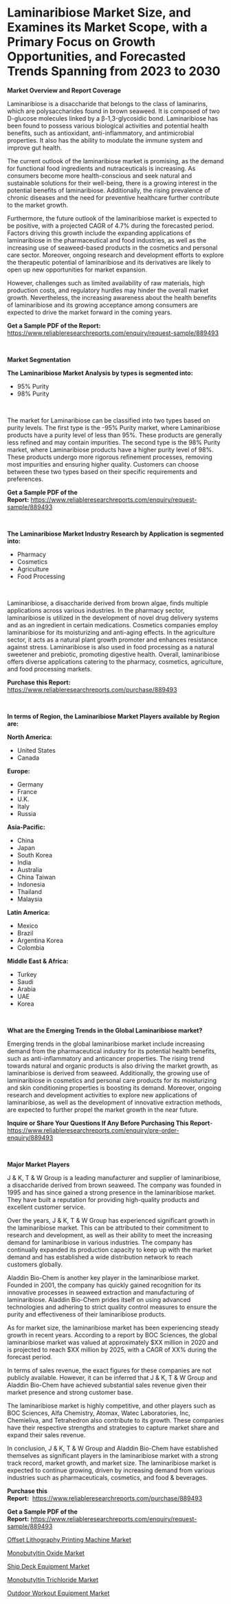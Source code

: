 <p><h1>Laminaribiose Market Size, and Examines its Market Scope, with a Primary Focus on Growth Opportunities, and Forecasted Trends Spanning from 2023 to 2030</h1></p><p><strong>Market Overview and Report Coverage</strong></p>
<p><p>Laminaribiose is a disaccharide that belongs to the class of laminarins, which are polysaccharides found in brown seaweed. It is composed of two D-glucose molecules linked by a β-1,3-glycosidic bond. Laminaribiose has been found to possess various biological activities and potential health benefits, such as antioxidant, anti-inflammatory, and antimicrobial properties. It also has the ability to modulate the immune system and improve gut health.</p><p>The current outlook of the laminaribiose market is promising, as the demand for functional food ingredients and nutraceuticals is increasing. As consumers become more health-conscious and seek natural and sustainable solutions for their well-being, there is a growing interest in the potential benefits of laminaribiose. Additionally, the rising prevalence of chronic diseases and the need for preventive healthcare further contribute to the market growth.</p><p>Furthermore, the future outlook of the laminaribiose market is expected to be positive, with a projected CAGR of 4.7% during the forecasted period. Factors driving this growth include the expanding applications of laminaribiose in the pharmaceutical and food industries, as well as the increasing use of seaweed-based products in the cosmetics and personal care sector. Moreover, ongoing research and development efforts to explore the therapeutic potential of laminaribiose and its derivatives are likely to open up new opportunities for market expansion.</p><p>However, challenges such as limited availability of raw materials, high production costs, and regulatory hurdles may hinder the overall market growth. Nevertheless, the increasing awareness about the health benefits of laminaribiose and its growing acceptance among consumers are expected to drive the market forward in the coming years.</p></p>
<p><strong>Get a Sample PDF of the Report:</strong> <a href="https://www.reliableresearchreports.com/enquiry/request-sample/889493">https://www.reliableresearchreports.com/enquiry/request-sample/889493</a></p>
<p>&nbsp;</p>
<p><strong>Market Segmentation</strong></p>
<p><strong>The Laminaribiose Market Analysis by types is segmented into:</strong></p>
<p><ul><li>95% Purity</li><li>98% Purity</li></ul></p>
<p>&nbsp;</p>
<p><p>The market for Laminaribiose can be classified into two types based on purity levels. The first type is the -95% Purity market, where Laminaribiose products have a purity level of less than 95%. These products are generally less refined and may contain impurities. The second type is the 98% Purity market, where Laminaribiose products have a higher purity level of 98%. These products undergo more rigorous refinement processes, removing most impurities and ensuring higher quality. Customers can choose between these two types based on their specific requirements and preferences.</p></p>
<p><strong>Get a Sample PDF of the Report:</strong>&nbsp;<a href="https://www.reliableresearchreports.com/enquiry/request-sample/889493">https://www.reliableresearchreports.com/enquiry/request-sample/889493</a></p>
<p>&nbsp;</p>
<p><strong>The Laminaribiose Market Industry Research by Application is segmented into:</strong></p>
<p><ul><li>Pharmacy</li><li>Cosmetics</li><li>Agriculture</li><li>Food Processing</li></ul></p>
<p>&nbsp;</p>
<p><p>Laminaribiose, a disaccharide derived from brown algae, finds multiple applications across various industries. In the pharmacy sector, laminaribiose is utilized in the development of novel drug delivery systems and as an ingredient in certain medications. Cosmetics companies employ laminaribiose for its moisturizing and anti-aging effects. In the agriculture sector, it acts as a natural plant growth promoter and enhances resistance against stress. Laminaribiose is also used in food processing as a natural sweetener and prebiotic, promoting digestive health. Overall, laminaribiose offers diverse applications catering to the pharmacy, cosmetics, agriculture, and food processing markets.</p></p>
<p><strong>Purchase this Report:</strong>&nbsp; <a href="https://www.reliableresearchreports.com/purchase/889493">https://www.reliableresearchreports.com/purchase/889493</a></p>
<p>&nbsp;</p>
<p><strong>In terms of Region, the Laminaribiose Market Players available by Region are:</strong></p>
<p>
    <p> <strong> North America: </strong>
        <ul>
            <li>United States</li>
            <li>Canada</li>
        </ul>
        </p> 
    <p> <strong> Europe: </strong>
        <ul>
            <li>Germany</li>
            <li>France</li>
            <li>U.K.</li>
            <li>Italy</li>
            <li>Russia</li>
        </ul>
        </p> 
    <p> <strong> Asia-Pacific: </strong>
        <ul>
            <li>China</li>
            <li>Japan</li>
            <li>South Korea</li>
            <li>India</li>
            <li>Australia</li>
            <li>China Taiwan</li>
            <li>Indonesia</li>
            <li>Thailand</li>
            <li>Malaysia</li>
        </ul>
        </p> 
    <p> <strong> Latin America: </strong>
        <ul>
            <li>Mexico</li>
            <li>Brazil</li>
            <li>Argentina Korea</li>
            <li>Colombia</li>
        </ul>
        </p> 
    <p> <strong> Middle East & Africa: </strong>
        <ul>
            <li>Turkey</li>
            <li>Saudi</li>
            <li>Arabia</li>
            <li>UAE</li>
            <li>Korea</li>
        </ul>
    </p>
    </p>
<p>&nbsp;</p>
<p><strong>What are the Emerging Trends in the Global Laminaribiose market?</strong></p>
<p><p>Emerging trends in the global laminaribiose market include increasing demand from the pharmaceutical industry for its potential health benefits, such as anti-inflammatory and anticancer properties. The rising trend towards natural and organic products is also driving the market growth, as laminaribiose is derived from seaweed. Additionally, the growing use of laminaribiose in cosmetics and personal care products for its moisturizing and skin conditioning properties is boosting its demand. Moreover, ongoing research and development activities to explore new applications of laminaribiose, as well as the development of innovative extraction methods, are expected to further propel the market growth in the near future.</p></p>
<p><strong>Inquire or Share Your Questions If Any Before Purchasing This Report</strong>- <a href="https://www.reliableresearchreports.com/enquiry/pre-order-enquiry/889493">https://www.reliableresearchreports.com/enquiry/pre-order-enquiry/889493</a></p>
<p>&nbsp;</p>
<p><strong>Major Market Players</strong></p>
<p><p>J & K, T & W Group is a leading manufacturer and supplier of laminaribiose, a disaccharide derived from brown seaweed. The company was founded in 1995 and has since gained a strong presence in the laminaribiose market. They have built a reputation for providing high-quality products and excellent customer service.</p><p>Over the years, J & K, T & W Group has experienced significant growth in the laminaribiose market. This can be attributed to their commitment to research and development, as well as their ability to meet the increasing demand for laminaribiose in various industries. The company has continually expanded its production capacity to keep up with the market demand and has established a wide distribution network to reach customers globally.</p><p>Aladdin Bio-Chem is another key player in the laminaribiose market. Founded in 2001, the company has quickly gained recognition for its innovative processes in seaweed extraction and manufacturing of laminaribiose. Aladdin Bio-Chem prides itself on using advanced technologies and adhering to strict quality control measures to ensure the purity and effectiveness of their laminaribiose products.</p><p>As for market size, the laminaribiose market has been experiencing steady growth in recent years. According to a report by BOC Sciences, the global laminaribiose market was valued at approximately $XX million in 2020 and is projected to reach $XX million by 2025, with a CAGR of XX% during the forecast period.</p><p>In terms of sales revenue, the exact figures for these companies are not publicly available. However, it can be inferred that J & K, T & W Group and Aladdin Bio-Chem have achieved substantial sales revenue given their market presence and strong customer base.</p><p>The laminaribiose market is highly competitive, and other players such as BOC Sciences, Alfa Chemistry, Atomax, Watec Laboratories, Inc, Chemieliva, and Tetrahedron also contribute to its growth. These companies have their respective strengths and strategies to capture market share and expand their sales revenue.</p><p>In conclusion, J & K, T & W Group and Aladdin Bio-Chem have established themselves as significant players in the laminaribiose market with a strong track record, market growth, and market size. The laminaribiose market is expected to continue growing, driven by increasing demand from various industries such as pharmaceuticals, cosmetics, and food & beverages.</p></p>
<p><strong>Purchase this Report:</strong>&nbsp;&nbsp;<a href="https://www.reliableresearchreports.com/purchase/889493">https://www.reliableresearchreports.com/purchase/889493</a></p>
<p></p>
<p><strong>Get a Sample PDF of the Report:</strong>&nbsp;<a href="https://www.reliableresearchreports.com/enquiry/request-sample/889493">https://www.reliableresearchreports.com/enquiry/request-sample/889493</a></p>
<p><p><a href="https://medium.com/@anndavis1924/offset-lithography-printing-machine-market-trends-and-market-analysis-forecasted-for-period-e3b4b362ad79">Offset Lithography Printing Machine Market</a></p><p><a href="https://github.com/rexevange/Market-Research-Report-List-1/blob/main/monobutyltin-oxide-market.md">Monobutyltin Oxide Market</a></p><p><a href="https://medium.com/@tammyfreeman2022/ship-deck-equipment-market-exploring-market-share-market-trends-and-future-growth-931aa2fde35a">Ship Deck Equipment Market</a></p><p><a href="https://github.com/lilstefpacute/Market-Research-Report-List-1/blob/main/monobutyltin-trichloride-market.md">Monobutyltin Trichloride Market</a></p><p><a href="https://medium.com/@alaynagrant2023/outdoor-workout-equipment-market-size-reveals-the-best-marketing-channels-in-global-industry-3a568d88e220">Outdoor Workout Equipment Market</a></p></p>